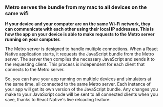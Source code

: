 ### Metro serves the bundle from my mac to all devices on the same wifi

**If your device and your computer are on the same Wi-Fi network, they can communicate with each other using their local IP addresses. This is how the app on your device is able to make requests to the Metro server running on your computer.**

The Metro server is designed to handle multiple connections. When a React Native application starts, it requests the JavaScript bundle from the Metro server. The server then compiles the necessary JavaScript and sends it to the requesting client. This process is independent for each client that connects to the Metro server.

So, you can have your app running on multiple devices and simulators at the same time, all connected to the same Metro server. Each instance of your app will get its own version of the JavaScript bundle. Any changes you make to your JavaScript code will be sent to all connected clients when you save, thanks to React Native's live reloading feature.
